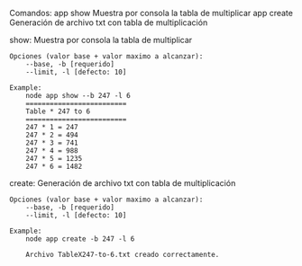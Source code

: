 Comandos:
  app show    Muestra por consola la tabla de multiplicar
  app create  Generación de archivo txt con tabla de multiplicación

show:
    Muestra por consola la tabla de multiplicar

    Opciones (valor base + valor maximo a alcanzar):
        --base, -b [requerido]
        --limit, -l [defecto: 10]

    Example:
        node app show --b 247 -l 6
        =========================
        Table * 247 to 6
        =========================
        247 * 1 = 247
        247 * 2 = 494
        247 * 3 = 741
        247 * 4 = 988
        247 * 5 = 1235
        247 * 6 = 1482

create:
    Generación de archivo txt con tabla de multiplicación

    Opciones (valor base + valor maximo a alcanzar):
        --base, -b [requerido]
        --limit, -l [defecto: 10]

    Example:
        node app create -b 247 -l 6    

        Archivo TableX247-to-6.txt creado correctamente.